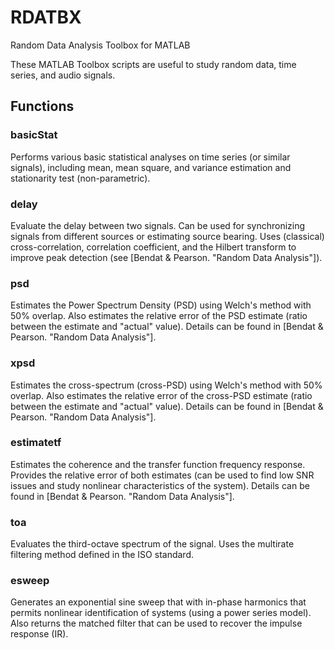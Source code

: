 RDATBX
======

Random Data Analysis Toolbox for MATLAB

These MATLAB Toolbox scripts are useful to study random data, time series, and audio signals.


Functions
---------

### basicStat

Performs various basic statistical analyses on time series (or similar signals), including mean, mean square, and variance estimation and stationarity test (non-parametric).


### delay

Evaluate the delay between two signals. Can be used for synchronizing signals from different sources or estimating source bearing. Uses (classical) cross-correlation, correlation coefficient, and the Hilbert transform to improve peak detection (see [Bendat & Pearson. "Random Data Analysis"]).


### psd

Estimates the Power Spectrum Density (PSD) using Welch's method with 50% overlap. Also estimates the relative error of the PSD estimate (ratio between the estimate and "actual" value). Details can be found in [Bendat & Pearson. "Random Data Analysis"].


### xpsd

Estimates the cross-spectrum (cross-PSD) using Welch's method with 50% overlap. Also estimates the relative error of the cross-PSD estimate (ratio between the estimate and "actual" value). Details can be found in [Bendat & Pearson. "Random Data Analysis"].


### estimatetf

Estimates the coherence and the transfer function frequency response. Provides the relative error of both estimates (can be used to find low SNR issues and study nonlinear characteristics of the system). Details can be found in [Bendat & Pearson. "Random Data Analysis"].


### toa

Evaluates the third-octave spectrum of the signal. Uses the multirate filtering method defined in the ISO standard.


### esweep

Generates an exponential sine sweep that with in-phase harmonics that permits nonlinear identification of systems (using a power series model). Also returns the matched filter that can be used to recover the impulse response (IR).

